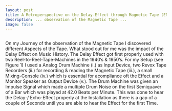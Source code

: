 ```yaml
---
layout: post
title: A Retroperspective on the Delay-Effect through Magnetic Tape (EN)
description: ... observation of the Magnetic Tape ...
image: false
---
```


<!-- ![photo not found](./img/tape-delay-effect-installation-setup.jpg) -->
<span class="image right"><img src="{% link assets/images/tape-delay-effect-installation-setup.jpg %}" alt="" /></span>

On my Journey of the observation of the Magnetic Tape I discovered different Aspects of the Tape.
What stood out for me was the impact of the Delay Effect on Music History. The Delay Effect got first properly used with two Reel-to-Reel-Tape-Machines in the 1940‘s & 1950’s.
For my Setup (see Figure 1) I used a Analog Drum Machine (i.) as Input Device, two Revox Tape Recorders (ii.) for recording & reading the Magnetic Tape (iii.), a small Mixing-Console (iv.) which is essential for acompliance oft the Effect and a Monitor Speaker as Output Device (v.).
The Drum Machine was given an Impulse Signal which made a multiple Drum Noise on the first Semiquaver of a Bar which was played at 42.0 Beats per Minute. This was done to hear the Delay-/ Echo-Effect properly at the Installation as there is a gap of a couple of Seconds until you are able to hear the Effect for the first Time.
